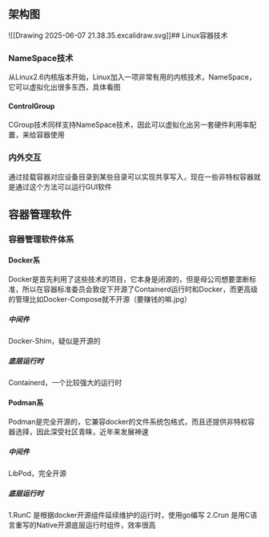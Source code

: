 ## 架构图
![[Drawing 2025-06-07 21.38.35.excalidraw.svg]]## Linux容器技术
### NameSpace技术
从Linux2.6内核版本开始，Linux加入一项非常有用的内核技术，NameSpace，它可以虚拟化出很多东西，具体看图
#### ControlGroup
CGroup技术同样支持NameSpace技术，因此可以虚拟化出另一套硬件利用率配置，来给容器使用

### 内外交互
通过挂载容器对应设备目录到某些目录可以实现共享写入，现在一些非特权容器就是通过这个方法可以运行GUI软件
## 容器管理软件
### 容器管理软件体系
#### Docker系
Docker是首先利用了这些技术的项目，它本身是闭源的，但是母公司想要垄断标准，所以在容器标准委员会敦促下开源了Containerd运行时和Docker，而更高级的管理比如Docker-Compose就不开源（要赚钱的嘛.jpg）
##### 中间件
Docker-Shim，疑似是开源的
##### 底层运行时
Containerd，一个比较强大的运行时
#### Podman系
Podman是完全开源的，它兼容docker的文件系统包格式，而且还提供非特权容器选择，因此深受社区青睐，近年来发展神速
##### 中间件
LibPod，完全开源
##### 底层运行时
1.RunC 是根据docker开源组件延续维护的运行时，使用go编写
2.Crun 是用C语言重写的Native开源底层运行时组件，效率很高